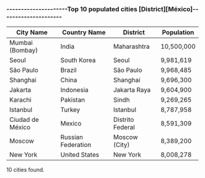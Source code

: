 ### ---------------------Top 10 populated cities [District][México]---------------------

| City Name | Country Name | District | Population |
| --- | --- | --- | --- |
| Mumbai (Bombay) | India | Maharashtra | 10,500,000 |
| Seoul | South Korea | Seoul | 9,981,619 |
| São Paulo | Brazil | São Paulo | 9,968,485 |
| Shanghai | China | Shanghai | 9,696,300 |
| Jakarta | Indonesia | Jakarta Raya | 9,604,900 |
| Karachi | Pakistan | Sindh | 9,269,265 |
| Istanbul | Turkey | Istanbul | 8,787,958 |
| Ciudad de México | Mexico | Distrito Federal | 8,591,309 |
| Moscow | Russian Federation | Moscow (City) | 8,389,200 |
| New York | United States | New York | 8,008,278 |

10 cities found.
